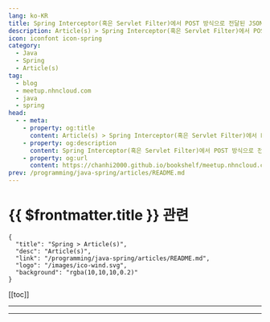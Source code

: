 ```yaml
---
lang: ko-KR
title: Spring Interceptor(혹은 Servlet Filter)에서 POST 방식으로 전달된 JSON 데이터 처리하기
description: Article(s) > Spring Interceptor(혹은 Servlet Filter)에서 POST 방식으로 전달된 JSON 데이터 처리하기
icon: iconfont icon-spring
category: 
  - Java
  - Spring
  - Article(s)
tag: 
  - blog
  - meetup.nhncloud.com
  - java
  - spring
head:
  - - meta:
    - property: og:title
      content: Article(s) > Spring Interceptor(혹은 Servlet Filter)에서 POST 방식으로 전달된 JSON 데이터 처리하기
    - property: og:description
      content: Spring Interceptor(혹은 Servlet Filter)에서 POST 방식으로 전달된 JSON 데이터 처리하기
    - property: og:url
      content: https://chanhi2000.github.io/bookshelf/meetup.nhncloud.com/44.html
prev: /programming/java-spring/articles/README.md
---
```


# {{ $frontmatter.title }} 관련

```component VPCard
{
  "title": "Spring > Article(s)",
  "desc": "Article(s)",
  "link": "/programming/java-spring/articles/README.md",
  "logo": "/images/ico-wind.svg",
  "background": "rgba(10,10,10,0.2)"
}
```

[[toc]]

---

<SiteInfo
  name="Spring Interceptor(혹은 Servlet Filter)에서 POST 방식으로 전달된 JSON 데이터 처리하기 | NHN Cloud Meetup"
  desc="Spring Interceptor(혹은 Servlet Filter)에서 POST 방식으로 전달된 JSON 데이터 처리하기"
  url="https://meetup.nhncloud.com/posts/44"
  logo="https://meetup.nhncloud.com/resources/img/favicon.ico"
  preview="/assets/image/meetup.nhncloud.com/springlogo.png"/>

<!-- TODO: 작성 -->

---

<TagLinks />